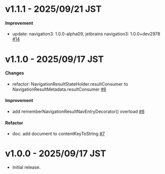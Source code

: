 # v1.1.1 - 2025/09/21 JST

#### Improvement

* update: navigation3: 1.0.0-alpha09, jetbrains navigation3: 1.0.0+dev2978 [#14](https://github.com/irgaly/compose-navigation3-resultstate/pull/14)

# v1.1.0 - 2025/09/17 JST

#### Changes

* refactor: NavigationResultStateHolder.resultConsumer to
  NavigationResultMetadata.resultConsumer [#6](https://github.com/irgaly/compose-navigation3-resultstate/pull/6)

#### Improvement

* add rememberNavigationResultNavEntryDecorator()
  overload [#8](https://github.com/irgaly/compose-navigation3-resultstate/pull/8)

#### Refactor

* doc: add document to
  contentKeyToString [#7](https://github.com/irgaly/compose-navigation3-resultstate/pull/7)

# v1.0.0 - 2025/09/17 JST

* Initial release.
